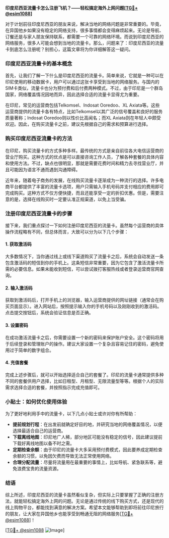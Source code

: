 **印度尼西亚流量卡怎么注册飞机？——轻松搞定海外上网问题[[TG💪+ @esim1088](https://t.me/s/esim1088)]**

对于计划前往印度尼西亚的朋友来说，解决当地的网络问题是非常重要的。毕竟，在异国他乡如果没有稳定的网络支持，很多事情都会变得麻烦起来。无论是导航、订餐还是与家人朋友保持联系，都需要一个可靠的网络环境。而说到印度尼西亚的网络服务，很多人可能会想到当地的流量卡。那么，问题来了：印度尼西亚的流量卡到底怎么注册呢？别担心，这篇文章将为你详细解答这一疑问。

### 印度尼西亚流量卡的基本概念

首先，让我们了解一下什么是印度尼西亚的流量卡。简单来说，它就是一种可以在印尼使用的移动数据卡，用户可以通过这张卡享受到当地的网络服务。与国内的SIM卡类似，流量卡也分为预付费和后付费两种模式。不过，由于印尼是一个群岛国家，网络覆盖情况因地而异，因此选择合适的流量卡显得尤为重要。

在印尼，常见的运营商包括Telkomsel、Indosat Ooredoo、XL Axiata等。这些运营商提供的流量卡各有特点，比如Telkomsel以其广泛的信号覆盖和良好的服务质量著称；Indosat Ooredoo则以性价比高闻名；而XL Axiata则在年轻人中颇受欢迎。因此，在购买流量卡之前，建议先根据自己的需求和预算进行选择。

### 购买印度尼西亚流量卡的方法

在印尼，购买流量卡的方式多种多样。最传统的方式是亲自前往各大电信运营商的营业厅购买。这种方式的优点是可以直接咨询工作人员，了解各种套餐的具体内容和使用方法。不过，缺点也很明显，那就是需要花费时间和精力去寻找营业厅，并且可能因为语言不通而遇到沟通障碍。

近年来，随着电子商务的发展，在线购买流量卡逐渐成为一种流行的选择。许多电商平台都提供了丰富的流量卡选项，用户只需输入手机号码并支付相应的费用即可完成购买。这种方式不仅方便快捷，而且还能享受一定的折扣优惠。但是，需要注意的是，选择在线购买时一定要认准正规渠道，以免上当受骗。

### 注册印度尼西亚流量卡的步骤

接下来，我们重点探讨一下如何注册印度尼西亚的流量卡。虽然每个运营商的具体操作流程略有不同，但总体而言，大致可以分为以下几个步骤：

#### 1. 获取激活码
大多数情况下，当你通过线上或线下渠道购买了流量卡之后，系统会自动发送一条包含激活码的短信到你的手机上。这条短信非常重要，因为它包含了激活流量卡所需的必要信息。如果未能收到短信，可以尝试拨打客服热线或者登录运营商官网查询。

#### 2. 输入激活码
获取到激活码后，打开手机上的浏览器，输入运营商提供的网址链接（通常会在购买页面显示）。进入网站后，按照提示输入你的手机号码以及刚刚收到的激活码。点击提交按钮后，系统会验证信息是否正确。

#### 3. 设置密码
在成功激活流量卡之后，你需要设置一个新的密码来保护账户安全。这个密码将用于后续登录和管理账户的操作。建议大家设置一个复杂且容易记住的密码，避免使用过于简单的数字组合。

#### 4. 充值套餐
完成上述步骤后，就可以开始选择适合自己的套餐了。印尼的流量卡通常提供多种不同的套餐供用户选择，比如日租型、月租型、无限流量型等等。根据个人的实际需求选择合适的套餐，并按照指示完成充值即可。

### 小贴士：如何优化使用体验

为了更好地利用手中的流量卡，以下几点小贴士或许对你有所帮助：

- **提前规划行程**：在出发前就确定好目的地，并研究当地的网络覆盖情况，以便选择最适合自己的运营商。
- **下载离线地图**：印尼地广人稀，部分地区可能没有稳定的信号，因此建议提前下载好离线地图以备不时之需。
- **定期检查余额**：由于印尼的流量卡大多采用预付费模式，因此要养成定期检查余额的习惯，以免因欠费而导致无法正常使用网络。
- **合理分配流量**：尽量将流量用在最重要的事情上，比如导航、紧急联系等，避免浪费宝贵的流量资源。

### 结语

综上所述，印度尼西亚的流量卡虽然看似复杂，但实际上只要掌握了正确的注册方法，就能轻松搞定海外上网的问题。无论是通过传统的线下购买方式，还是现代的线上购物平台，都能找到满意的解决方案。希望本文能够帮助到即将前往印尼旅行的朋友，让大家在异国他乡也能享受到畅通无阻的网络服务[[TG💪+ @esim1088](https://t.me/s/esim1088)]！

[[TG💪+ @esim1088](https://t.me/s/esim1088) ![Image](https://i.postimg.cc/4NQfJmqS/Snipaste-2025-05-13-00-14-12.png)]